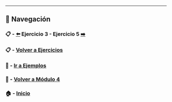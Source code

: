 ---

## 🔁 Navegación

### 📋 - [⬅️](./Ejercicio_3.md) Ejercicio 3 - Ejercicio 5 [➡️](./Ejercicio_5.md)

### 📋 - [Volver a Ejercicios](../README.md)

### 🧪 - [Ir a Ejemplos](../../Ejemplos/README.md)

### 📘 - [Volver a Módulo 4](../../Modulo_4.md) 

### 🏠 - [Inicio](../../../README.md)
